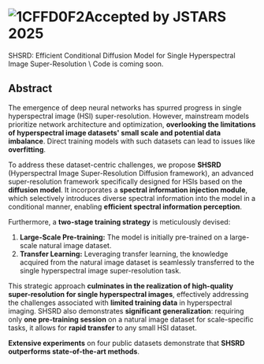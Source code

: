 # ![1CFFD0F2](https://github.com/user-attachments/assets/db17f6b5-fe11-4aa7-84b1-803fce53cf7d)Accepted by JSTARS 2025
 SHSRD: Efficient Conditional Diffusion Model for Single Hyperspectral Image Super-Resolution \\
Code is coming soon.
## Abstract

The emergence of deep neural networks has spurred progress in single hyperspectral image (HSI) super-resolution. However, mainstream models prioritize network architecture and optimization, **overlooking the limitations of hyperspectral image datasets' small scale and potential data imbalance**. Direct training models with such datasets can lead to issues like **overfitting**.

To address these dataset-centric challenges, we propose **SHSRD** (Hyperspectral Image Super-Resolution Diffusion framework), an advanced super-resolution framework specifically designed for HSIs based on the **diffusion model**. It incorporates a **spectral information injection module**, which selectively introduces diverse spectral information into the model in a conditional manner, enabling **efficient spectral information perception**.

Furthermore, a **two-stage training strategy** is meticulously devised:
1.  **Large-Scale Pre-training:** The model is initially pre-trained on a large-scale natural image dataset.
2.  **Transfer Learning:** Leveraging transfer learning, the knowledge acquired from the natural image dataset is seamlessly transferred to the single hyperspectral image super-resolution task.

This strategic approach **culminates in the realization of high-quality super-resolution for single hyperspectral images**, effectively addressing the challenges associated with **limited training data** in hyperspectral imaging. SHSRD also demonstrates **significant generalization**: requiring only **one pre-training session** on a natural image dataset for scale-specific tasks, it allows for **rapid transfer** to any small HSI dataset.

**Extensive experiments** on four public datasets demonstrate that **SHSRD outperforms state-of-the-art methods**.
